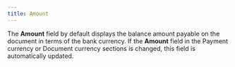 ```yaml
---
title: Amount
---
```



The **Amount** field by default displays the balance amount payable on the document in terms of the bank currency. If the **Amount** field in the Payment currency or Document currency sections is changed, this field is automatically updated.
